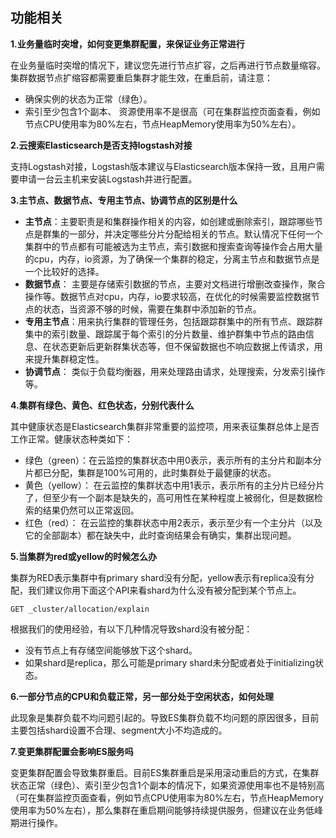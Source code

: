 ## 功能相关

**1.业务量临时突增，如何变更集群配置，来保证业务正常进行**</br>

在业务量临时突增的情况下，建议您先进行节点扩容，之后再进行节点数量缩容。集群数据节点扩缩容都需要重启集群才能生效，在重启前，请注意：</br>
- 确保实例的状态为正常（绿色）。</br>
- 索引至少包含1个副本、 资源使用率不是很高（可在集群监控页面查看，例如节点CPU使用率为80%左右，节点HeapMemory使用率为50%左右）。</br>

**2.云搜索Elasticsearch是否支持logstash对接**</br>

支持Logstash对接，Logstash版本建议与Elasticsearch版本保持一致，且用户需要申请一台云主机来安装Logstash并进行配置。</br>

**3.主节点、数据节点、专用主节点、协调节点的区别是什么**</br>

 - **主节点**：主要职责是和集群操作相关的内容，如创建或删除索引，跟踪哪些节点是群集的一部分，并决定哪些分片分配给相关的节点。默认情况下任何一个集群中的节点都有可能被选为主节点，索引数据和搜索查询等操作会占用大量的cpu，内存，io资源，为了确保一个集群的稳定，分离主节点和数据节点是一个比较好的选择。</br>
 - **数据节点**： 主要是存储索引数据的节点，主要对文档进行增删改查操作，聚合操作等。数据节点对cpu，内存，io要求较高，在优化的时候需要监控数据节点的状态，当资源不够的时候，需要在集群中添加新的节点。</br>
 - **专用主节点**：用来执行集群的管理任务，包括跟踪群集中的所有节点、跟踪群集中的索引数量、跟踪属于每个索引的分片数量、维护群集中节点的路由信息、在状态更新后更新群集状态等，但不保留数据也不响应数据上传请求，用来提升集群稳定性。</br>
 - **协调节点**： 类似于负载均衡器，用来处理路由请求，处理搜索，分发索引操作等。</br>
 
 **4.集群有绿色、黄色、红色状态，分别代表什么**</br>
 
其中健康状态是Elasticsearch集群非常重要的监控项，用来表征集群总体上是否工作正常。健康状态种类如下：</br>

* 绿色（green）：在云监控的集群状态中用0表示，表示所有的主分片和副本分片都已分配，集群是100%可用的，此时集群处于最健康的状态。 </br>
* 黄色（yellow）： 在云监控的集群状态中用1表示，表示所有的主分片已经分片了，但至少有一个副本是缺失的，高可用性在某种程度上被弱化，但是数据检索的结果仍然可以正常返回。 </br>
* 红色（red）： 在云监控的集群状态中用2表示，表示至少有一个主分片（以及它的全部副本）都在缺失中，此时查询结果会有确实，集群出现问题。 </br>

**5.当集群为red或yellow的时候怎么办**</br>

集群为RED表示集群中有primary shard没有分配，yellow表示有replica没有分配，我们建议你用下面这个API来看shard为什么没有被分配到某个节点上。</br>
```
GET _cluster/allocation/explain
```
根据我们的使用经验，有以下几种情况导致shard没有被分配：</br>
- 没有节点上有存储空间能够放下这个shard。</br>
- 如果shard是replica，那么可能是primary shard未分配或者处于initializing状态。</br>

**6.一部分节点的CPU和负载正常，另一部分处于空闲状态，如何处理**</br>

此现象是集群负载不均问题引起的。导致ES集群负载不均问题的原因很多，目前主要包括shard设置不合理、segment大小不均造成的。</br>

**7.变更集群配置会影响ES服务吗**</br>

变更集群配置会导致集群重启。目前ES集群重启是采用滚动重启的方式，在集群状态正常（绿色）、索引至少包含1个副本的情况下，如果资源使用率也不是特别高（可在集群监控页面查看，例如节点CPU使用率为80%左右，节点HeapMemory使用率为50%左右），那么集群在重启期间能够持续提供服务，但建议在业务低峰期进行操作。</br>





